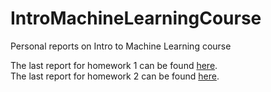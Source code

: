 # IntroMachineLearningCourse
Personal reports on Intro to Machine Learning course

The last report for homework 1 can be found [here](https://www.overleaf.com/read/bjyfjtdcpqxn).  
The last report for homework 2 can be found [here](https://www.overleaf.com/read/wsmwwnxjznnx).
